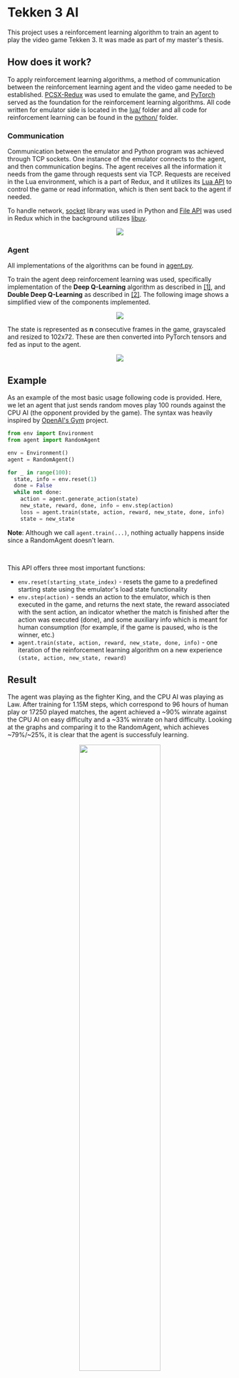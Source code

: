# Tekken 3 AI
This project uses a reinforcement learning algorithm to train an agent to play the video game Tekken 3. It was made as part of my master's thesis.

## How does it work?
To apply reinforcement learning algorithms, a method of communication between the reinforcement learning agent and the video game needed to be established. [PCSX-Redux](https://github.com/grumpycoders/pcsx-redux) was used to emulate the game, and [PyTorch](https://github.com/pytorch/pytorch) served as the foundation for the reinforcement learning algorithms. All code written for emulator side is located in the [lua/](https://github.com/kiletic/tekken3-ai/tree/main/lua) folder and all code for reinforcement learning can be found in the [python/](https://github.com/kiletic/tekken3-ai/tree/main/python) folder.

### Communication

Communication between the emulator and Python program was achieved through TCP sockets. One instance of the emulator connects to the agent, and then communication begins. The agent receives all the information it needs from the game through requests sent via TCP. Requests are received in the Lua environment, which is a part of Redux, and it utilizes its [Lua API](https://pcsx-redux.consoledev.net/Lua/introduction/) to control the game or read information, which is then sent back to the agent if needed. 

To handle network, [socket](https://docs.python.org/3/library/socket.html) library was used in Python and [File API](https://pcsx-redux.consoledev.net/Lua/file-api/#network-streams) was used in Redux which in the background utilizes [libuv](https://pcsx-redux.consoledev.net/Lua/libraries/#luv).

<p align="center" width="100%">
    <img src="https://i.imgur.com/PSb5Us5.png">
</p>


### Agent
All implementations of the algorithms can be found in [agent.py](https://github.com/kiletic/tekken3-ai/blob/main/python/agent.py).

To train the agent deep reinforcement learning was used, specifically implementation of the **Deep Q-Learning** algorithm as described in [[1]](https://www.nature.com/articles/nature14236), and **Double Deep Q-Learning** as described in [[2]](https://arxiv.org/abs/1509.06461). The following image shows a simplified view of the components implemented.

<p align="center" width="100%">
    <img src="https://i.imgur.com/q3UiqEq.png">
</p>

The state is represented as **n** consecutive frames in the game, grayscaled and resized to 102x72. These are then converted into PyTorch tensors and fed as input to the agent.

<p align="center" width="100%">
    <img src="https://iili.io/JuRhzVn.md.png">
</p>

## Example
As an example of the most basic usage following code is provided. Here, we let an agent that just sends random moves play 100 rounds against the CPU AI (the opponent provided by the game). The syntax was heavily inspired by [OpenAI's Gym](https://github.com/openai/gym) project.

```py
from env import Environment
from agent import RandomAgent

env = Environment()
agent = RandomAgent()

for _ in range(100):
  state, info = env.reset(1)
  done = False
  while not done:
    action = agent.generate_action(state)
    new_state, reward, done, info = env.step(action)
    loss = agent.train(state, action, reward, new_state, done, info)
    state = new_state
```

**Note**: Although we call `agent.train(...)`, nothing actually happens inside since a RandomAgent doesn't learn.

<br/>

This API offers three most important functions:
- `env.reset(starting_state_index)` - resets the game to a predefined starting state using the emulator's load state functionality
- `env.step(action)` - sends an action to the emulator, which is then executed in the game, and returns the next state, the reward associated with the sent action, an indicator whether the match is finished after the action was executed (done), and some auxiliary info which is meant for human consumption (for example, if the game is paused, who is the winner, etc.)
- `agent.train(state, action, reward, new_state, done, info)` - one iteration of the reinforcement learning algorithm on a new experience `(state, action, new_state, reward)`  

## Result

The agent was playing as the fighter King, and the CPU AI was playing as Law. After training for 1.15M steps, which correspond to 96 hours of human play or 17250 played matches, the agent achieved a \~90% winrate against the CPU AI on easy difficulty and a \~33% winrate on hard difficulty. Looking at the graphs and comparing it to the RandomAgent, which achieves \~79%/\~25%, it is clear that the agent is successfuly learning. 

<p align="center" width="100%">
    <img width="60%" src="https://i.imgur.com/Wfqs36N.png">
</p>


## References
[1] Mnih, V., Kavukcuoglu, K., Silver, D. et al., Human-level control through deep
reinforcement learning, Nature 518, 529–533 (2015)

[2] H. V. Hasselt, A. Guez, D. Silver, Deep Reinforcement Learning with Double
Q-learning, arxiv:1509.06461 (2015)
